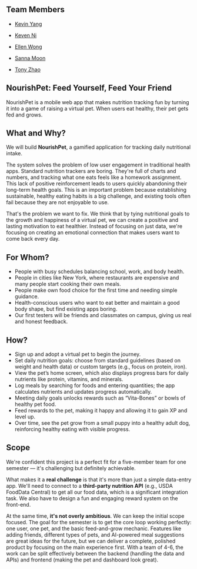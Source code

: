 ## Team Members  

- [Kevin Yang](https://github.com/KevinYang-hi)

- [Keven Ni](https://github.com/BlackCloud-K)

- [Ellen Wong](https://github.com/ellen-wnl)

- [Sanna Moon](https://github.com/SannaMoon)

- [Tony Zhao](https://github.com/Tonyzsp)


## NourishPet: Feed Yourself, Feed Your Friend

NourishPet is a mobile web app that makes nutrition tracking fun by turning it into a game of raising a virtual pet. When users eat healthy, their pet gets fed and grows.

## What and Why?

We will build **NourishPet**, a gamified application for tracking daily nutritional intake.

The system solves the problem of low user engagement in traditional health apps. Standard nutrition trackers are boring. They're full of charts and numbers, and tracking what one eats feels like a homework assignment. This lack of positive reinforcement leads to users quickly abandoning their long-term health goals. This is an important problem because establishing sustainable, healthy eating habits is a big challenge, and existing tools often fail because they are not enjoyable to use.

That's the problem we want to fix. We think that by tying nutritional goals to the growth and happiness of a virtual pet, we can create a positive and lasting motivation to eat healthier. Instead of focusing on just data, we're focusing on creating an emotional connection that makes users want to come back every day.

## For Whom?

- People with busy schedules balancing school, work, and body health.  
- People in cities like New York, where restaurants are expensive and many people start cooking their own meals.  
- People make own food choice for the first time and needing simple guidance.  
- Health-conscious users who want to eat better and maintain a good body shape, but find existing apps boring.  
- Our first testers will be friends and classmates on campus, giving us real and honest feedback. 

## How?

- Sign up and adopt a virtual pet to begin the journey.  
- Set daily nutrition goals: choose from standard guidelines (based on weight and health data) or custom targets (e.g., focus on protein, iron).  
- View the pet’s home screen, which also displays progress bars for daily nutrients like protein, vitamins, and minerals.  
- Log meals by searching for foods and entering quantities; the app calculates nutrients and updates progress automatically.  
- Meeting daily goals unlocks rewards such as “Vita-Bones” or bowls of healthy pet food.  
- Feed rewards to the pet, making it happy and allowing it to gain XP and level up.  
- Over time, see the pet grow from a small puppy into a healthy adult dog, reinforcing healthy eating with visible progress.   

## Scope

We're confident this project is a perfect fit for a five-member team for one semester — it's challenging but definitely achievable.

What makes it a **real challenge** is that it's more than just a simple data-entry app. We'll need to connect to a **third-party nutrition API** (e.g., USDA FoodData Central) to get all our food data, which is a significant integration task. We also have to design a fun and engaging reward system on the front-end.

At the same time, **it's not overly ambitious**. We can keep the initial scope focused. The goal for the semester is to get the core loop working perfectly: one user, one pet, and the basic feed-and-grow mechanic. Features like adding friends, different types of pets, and AI-powered meal suggestions are great ideas for the future, but we can deliver a complete, polished product by focusing on the main experience first. With a team of 4-6, the work can be split effectively between the backend (handling the data and APIs) and frontend (making the pet and dashboard look great).